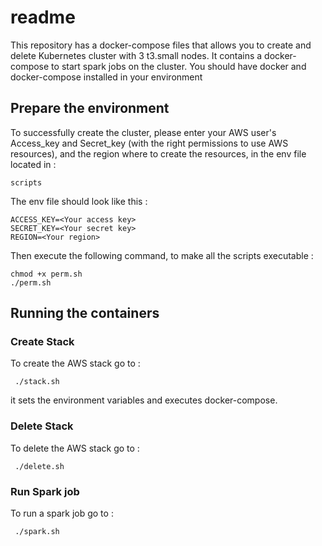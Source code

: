 # readme

This repository has a docker-compose files that allows you to create and delete Kubernetes cluster with 3 t3.small nodes. It contains a docker-compose to start spark jobs on the cluster.
You should have docker and docker-compose installed in your environment


## Prepare the environment

To successfully create the cluster, please enter your AWS user's Access_key and Secret_key (with the right permissions to use AWS resources), and the region where to create the resources, in the env file located in :
```
scripts
```
The env file should look like this :
```
ACCESS_KEY=<Your access key>
SECRET_KEY=<Your secret key>
REGION=<Your region>
```
Then execute the following command, to make all the scripts executable :
```
chmod +x perm.sh
./perm.sh
```
## Running the containers

### Create Stack

To create the AWS stack go to :
```
 ./stack.sh
```
it sets the environment variables and executes docker-compose.
### Delete Stack

To delete the AWS stack go to :
```
 ./delete.sh
```

### Run Spark job

To run a spark job go to :
```
 ./spark.sh
```

